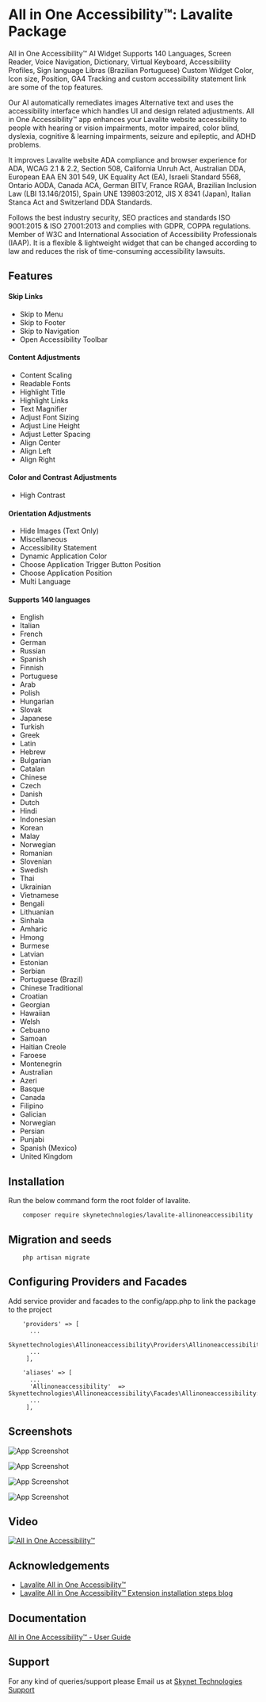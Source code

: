 # All in One Accessibility™: Lavalite Package

All in One Accessibility™ AI Widget Supports 140 Languages, Screen Reader, Voice Navigation, Dictionary, Virtual Keyboard, Accessibility Profiles, Sign language Libras (Brazilian Portuguese) Custom Widget Color, Icon size, Position, GA4 Tracking and custom accessibility statement link are some of the top features.


Our AI automatically remediates images Alternative text and uses the accessibility interface which handles UI and design related adjustments. All in One Accessibility™ app enhances your  Lavalite website accessibility to people with hearing or vision impairments, motor impaired, color blind, dyslexia, cognitive & learning impairments, seizure and epileptic, and ADHD problems.


It improves Lavalite website ADA compliance and browser experience for ADA, WCAG 2.1 & 2.2, Section 508, California Unruh Act, Australian DDA, European EAA EN 301 549, UK Equality Act (EA), Israeli Standard 5568, Ontario AODA, Canada ACA, German BITV, France RGAA, Brazilian Inclusion Law (LBI 13.146/2015), Spain UNE 139803:2012, JIS X 8341 (Japan), Italian Stanca Act and Switzerland DDA Standards.


Follows the best industry security, SEO practices and standards ISO 9001:2015 & ISO 27001:2013 and complies with GDPR, COPPA regulations. Member of W3C and International Association of Accessibility Professionals (IAAP). It is a flexible & lightweight widget that can be changed according to law and reduces the risk of time-consuming accessibility lawsuits.

## Features
#### Skip Links
- Skip to Menu
- Skip to Footer
- Skip to Navigation
- Open Accessibility Toolbar

#### Content Adjustments
- Content Scaling
- Readable Fonts
- Highlight Title
- Highlight Links
- Text Magnifier
- Adjust Font Sizing
- Adjust Line Height
- Adjust Letter Spacing
- Align Center
- Align Left
- Align Right

#### Color and Contrast Adjustments
- High Contrast

#### Orientation Adjustments
- Hide Images (Text Only)
- Miscellaneous
- Accessibility Statement
- Dynamic Application Color
- Choose Application Trigger Button Position
- Choose Application Position
- Multi Language

#### Supports 140 languages
- English
- Italian
- French
- German
- Russian
- Spanish
- Finnish
- Portuguese
- Arab
- Polish
- Hungarian
- Slovak
- Japanese
- Turkish
- Greek
- Latin
- Hebrew
- Bulgarian
- Catalan
- Chinese
- Czech
- Danish
- Dutch
- Hindi
- Indonesian
- Korean
- Malay
- Norwegian
- Romanian
- Slovenian
- Swedish
- Thai
- Ukrainian
- Vietnamese
- Bengali
- Lithuanian
- Sinhala
- Amharic
- Hmong
- Burmese
- Latvian
- Estonian
- Serbian
- Portuguese (Brazil)
- Chinese Traditional
- Croatian
- Georgian
- Hawaiian
- Welsh
- Cebuano
- Samoan
- Haitian Creole
- Faroese
- Montenegrin
- Australian
- Azeri
- Basque
- Canada
- Filipino
- Galician
- Norwegian
- Persian
- Punjabi
- Spanish (Mexico)
- United Kingdom


## Installation

Run the below command form the root folder of lavalite.

```
    composer require skynetechnologies/lavalite-allinoneaccessibility
```

## Migration and seeds

```
    php artisan migrate
```
## Configuring Providers and Facades 
Add service provider and facades to the config/app.php to link the package to the project

```
    'providers' => [
      ...
      Skynettechnologies\Allinoneaccessibility\Providers\AllinoneaccessibilityServiceProvider::class,
      ...
     ],

    'aliases' => [
      ...
      'Allinoneaccessibility'  => Skynettechnologies\Allinoneaccessibility\Facades\Allinoneaccessibility::class,
      ...
     ],
```
## Screenshots

![App Screenshot](https://www.skynettechnologies.com/sites/default/files/screenshot3.png)

![App Screenshot](https://www.skynettechnologies.com/sites/default/files/screenshot1.png)

![App Screenshot](https://www.skynettechnologies.com/sites/default/files/screenshot2.png)

![App Screenshot](https://www.skynettechnologies.com/sites/default/files/screenshot4.png)

## Video

[![All in One Accessibility™](https://img.youtube.com/vi/czwC0PKIqkc/0.jpg)](https://www.youtube.com/watch?v=8y3xtOaFvU0)

## Acknowledgements

- [Lavalite All in One Accessibility™](https://www.skynettechnologies.com/lavalite-ada-compliant-widget)
- [Lavalite All in One Accessibility™ Extension installation steps blog](https://www.skynettechnologies.com/blog/lavalite-web-accessibility-widget-installation)

## Documentation

[All in One Accessibility™ - User Guide](https://www.dropbox.com/s/de41n4xm9zjwxix/All-in-One-Accessibility-PRO-App-Usage-and-Functionality.pdf?dl=0)

## Support
For any kind of queries/support please Email us at [Skynet Technologies Support](mailto:hello@skynettechnologies.com)

